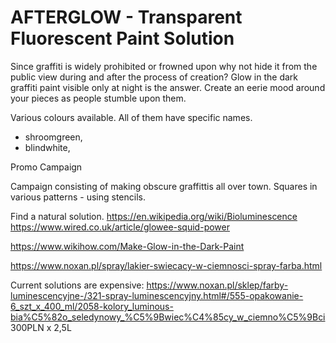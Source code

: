 # AFTERGLOW - Transparent Fluorescent Paint Solution

Since graffiti is widely prohibited or frowned upon why not hide it from the public view during and after the process of creation? Glow in the dark graffiti paint visible only at night is the answer. Create an eerie mood around your pieces as people stumble upon them.

Various colours available. All of them have specific names.
- shroomgreen,
- blindwhite,

Promo Campaign

Campaign consisting of making obscure graffittis all over town. Squares in various patterns - using stencils.

Find a natural solution.
https://en.wikipedia.org/wiki/Bioluminescence
https://www.wired.co.uk/article/glowee-squid-power

https://www.wikihow.com/Make-Glow-in-the-Dark-Paint

https://www.noxan.pl/spray/lakier-swiecacy-w-ciemnosci-spray-farba.html

Current solutions are expensive: https://www.noxan.pl/sklep/farby-luminescencyjne-/321-spray-luminescencyjny.html#/555-opakowanie-6_szt_x_400_ml/2058-kolory_luminous-bia%C5%82o_seledynowy_%C5%9Bwiec%C4%85cy_w_ciemno%C5%9Bci 300PLN x 2,5L

